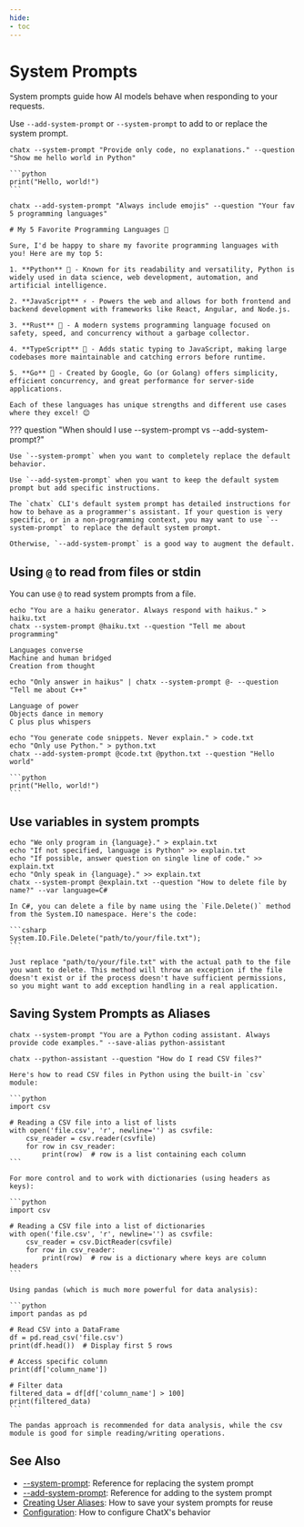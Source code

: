 ```yaml
---
hide:
- toc
---
```


# System Prompts

System prompts guide how AI models behave when responding to your requests.

Use `--add-system-prompt` or `--system-prompt` to add to or replace the system prompt.

``` { .bash .cli-command title="Replace the default system prompt" }
chatx --system-prompt "Provide only code, no explanations." --question "Show me hello world in Python"
```

```` { .plaintext .cli-output }
```python
print("Hello, world!")
```
````

``` { .bash .cli-command title="Add to the default system prompt" }
chatx --add-system-prompt "Always include emojis" --question "Your fav 5 programming languages"
```

``` { .plaintext .cli-output }
# My 5 Favorite Programming Languages 🌟

Sure, I'd be happy to share my favorite programming languages with you! Here are my top 5:

1. **Python** 🐍 - Known for its readability and versatility, Python is widely used in data science, web development, automation, and artificial intelligence.

2. **JavaScript** ⚡ - Powers the web and allows for both frontend and backend development with frameworks like React, Angular, and Node.js.

3. **Rust** 🦀 - A modern systems programming language focused on safety, speed, and concurrency without a garbage collector.        

4. **TypeScript** 📝 - Adds static typing to JavaScript, making large codebases more maintainable and catching errors before runtime.

5. **Go** 🐹 - Created by Google, Go (or Golang) offers simplicity, efficient concurrency, and great performance for server-side applications.

Each of these languages has unique strengths and different use cases where they excel! 😊
```

??? question "When should I use --system-prompt vs --add-system-prompt?"

    Use `--system-prompt` when you want to completely replace the default behavior.
    
    Use `--add-system-prompt` when you want to keep the default system prompt but add specific instructions.

    The `chatx` CLI's default system prompt has detailed instructions for how to behave as a programmer's assistant. If your question is very specific, or in a non-programming context, you may want to use `--system-prompt` to replace the default system prompt.

    Otherwise, `--add-system-prompt` is a good way to augment the default.

## Using `@` to read from files or stdin

You can use `@` to read system prompts from a file.

``` { .bash .cli-command title="Input prompt from a file" }
echo "You are a haiku generator. Always respond with haikus." > haiku.txt
chatx --system-prompt @haiku.txt --question "Tell me about programming"
```

``` { .plaintext .cli-output }
Languages converse
Machine and human bridged
Creation from thought
```

``` { .bash .cli-command title="Use stdin to read system prompts" }
echo "Only answer in haikus" | chatx --system-prompt @- --question "Tell me about C++"
```

``` { .plaintext .cli-output }
Language of power  
Objects dance in memory
C plus plus whispers
```

``` { .bash .cli-command title="Augment system prompt with multiple files" }
echo "You generate code snippets. Never explain." > code.txt
echo "Only use Python." > python.txt
chatx --add-system-prompt @code.txt @python.txt --question "Hello world"
```

```` { .plaintext .cli-output }
```python
print("Hello, world!")
```
````

## Use variables in system prompts

``` { .bash .cli-command title="Use variables in system prompts" }
echo "We only program in {language}." > explain.txt
echo "If not specified, language is Python" >> explain.txt
echo "If possible, answer question on single line of code." >> explain.txt
echo "Only speak in {language}." >> explain.txt
chatx --system-prompt @explain.txt --question "How to delete file by name?" --var language=C#
```

```` { .plaintext .cli-output }
In C#, you can delete a file by name using the `File.Delete()` method from the System.IO namespace. Here's the code:

```csharp
System.IO.File.Delete("path/to/your/file.txt");
```

Just replace "path/to/your/file.txt" with the actual path to the file you want to delete. This method will throw an exception if the file doesn't exist or if the process doesn't have sufficient permissions, so you might want to add exception handling in a real application.
````

## Saving System Prompts as Aliases

``` { .bash .cli-command title="Save a system prompt as an alias" }
chatx --system-prompt "You are a Python coding assistant. Always provide code examples." --save-alias python-assistant
```

``` { .bash .cli-command title="Use the alias" }
chatx --python-assistant --question "How do I read CSV files?"
```

```` { .plaintext .cli-output }
Here's how to read CSV files in Python using the built-in `csv` module:

```python
import csv

# Reading a CSV file into a list of lists
with open('file.csv', 'r', newline='') as csvfile:
    csv_reader = csv.reader(csvfile)
    for row in csv_reader:
        print(row)  # row is a list containing each column
```

For more control and to work with dictionaries (using headers as keys):

```python
import csv

# Reading a CSV file into a list of dictionaries
with open('file.csv', 'r', newline='') as csvfile:
    csv_reader = csv.DictReader(csvfile)
    for row in csv_reader:
        print(row)  # row is a dictionary where keys are column headers
```

Using pandas (which is much more powerful for data analysis):

```python
import pandas as pd

# Read CSV into a DataFrame
df = pd.read_csv('file.csv')
print(df.head())  # Display first 5 rows

# Access specific column
print(df['column_name'])

# Filter data
filtered_data = df[df['column_name'] > 100]
print(filtered_data)
```

The pandas approach is recommended for data analysis, while the csv module is good for simple reading/writing operations.
````

## See Also

- [--system-prompt](../reference/cli/options/system-prompt.md): Reference for replacing the system prompt
- [--add-system-prompt](../reference/cli/options/add-system-prompt.md): Reference for adding to the system prompt
- [Creating User Aliases](../advanced/creating-user-aliases.md): How to save your system prompts for reuse
- [Configuration](configuration.md): How to configure ChatX's behavior